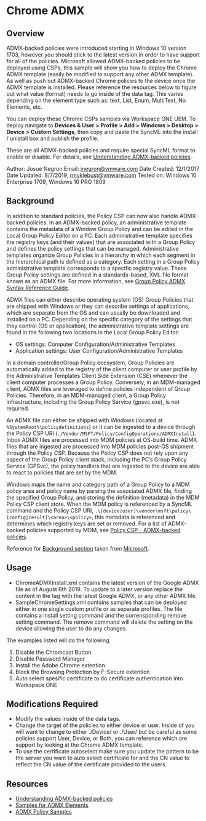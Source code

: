 # Chrome ADMX

## Overview
<!-- Summary Start -->
ADMX-backed policies were introduced starting in Windows 10 version 1703, however you should stick to the latest version in order to have support for all of the policies. Microsoft allowed ADMX-backed policies to be deployed using CSPs, this sample will show you how to deploy the Chrome ADMX template (easily be modified to support any other ADMX template). As well as push out ADMX-backed Chrome policies to the device once the ADMX template is installed. Please reference the resources below to figure out what value (format) needs to go inside of the data tag. This varies depending on the element type such as: text, List, Enum, MultiText, No Elements, etc. 

You can deploy these Chrome CSPs samples via Workspace ONE UEM. To deploy navigate to **Devices & User > Profile > Add > Windows > Desktop > Device > Custom Settings**, then copy and paste the SyncML into the install / unistall box and publish the profile.

These are all ADMX-backed policies and require special SyncML format to enable or disable. For details, see [Understanding ADMX-backed policies](https://docs.microsoft.com/en-us/windows/client-management/mdm/understanding-admx-backed-policies).

Author: Josue Negron
Email: jnegron@vmware.com
Date Created: 12/1/2017
Date Updated: 8/7/2019, rmyklebust@vmware.com
Tested on: Windows 10 Enterprise 1709, Windows 10 PRO 1809
<!-- Summary End -->

## Background
In addition to standard policies, the Policy CSP can now also handle ADMX-backed policies. In an ADMX-backed policy, an administrative template contains the metadata of a Window Group Policy and can be edited in the Local Group Policy Editor on a PC. Each administrative template specifies the registry keys (and their values) that are associated with a Group Policy and defines the policy settings that can be managed. Administrative templates organize Group Policies in a hierarchy in which each segment in the hierarchical path is defined as a category. Each setting in a Group Policy administrative template corresponds to a specific registry value. These Group Policy settings are defined in a standards-based, XML file format known as an ADMX file. For more information, see [Group Policy ADMX Syntax Reference Guide](https://technet.microsoft.com/en-us/library/cc753471(v=ws.10).aspx).

ADMX files can either describe operating system (OS) Group Policies that are shipped with Windows or they can describe settings of applications, which are separate from the OS and can usually be downloaded and installed on a PC. Depending on the specific category of the settings that they control (OS or application), the administrative template settings are found in the following two locations in the Local Group Policy Editor:

- OS settings: Computer Configuration/Administrative Templates
- Application settings: User Configuration/Administrative Templates

In a domain controller/Group Policy ecosystem, Group Policies are automatically added to the registry of the client computer or user profile by the Administrative Templates Client Side Extension (CSE) whenever the client computer processes a Group Policy. Conversely, in an MDM-managed client, ADMX files are leveraged to define policies independent of Group Policies. Therefore, in an MDM-managed client, a Group Policy infrastructure, including the Group Policy Service (gpsvc.exe), is not required.

An ADMX file can either be shipped with Windows (located at `%SystemRoot%\policydefinitions`) or it can be ingested to a device through the Policy CSP URI (`./Vendor/MSFT/Policy/ConfigOperations/ADMXInstall`). Inbox ADMX files are processed into MDM policies at OS-build time. ADMX files that are ingested are processed into MDM policies post-OS shipment through the Policy CSP. Because the Policy CSP does not rely upon any aspect of the Group Policy client stack, including the PC’s Group Policy Service (GPSvc), the policy handlers that are ingested to the device are able to react to policies that are set by the MDM.

Windows maps the name and category path of a Group Policy to a MDM policy area and policy name by parsing the associated ADMX file, finding the specified Group Policy, and storing the definition (metadata) in the MDM Policy CSP client store. When the MDM policy is referenced by a SyncML command and the Policy CSP URI, `.\[device|user]\vendor\msft\policy\[config|result]\<area>\<policy>`, this metadata is referenced and determines which registry keys are set or removed. For a list of ADMX-backed policies supported by MDM, see [Policy CSP - ADMX-backed policies](https://docs.microsoft.com/en-us/windows/client-management/mdm/policy-configuration-service-provider#admx-backed-policies).

Reference for [Background section](https://docs.microsoft.com/en-us/windows/client-management/mdm/understanding-admx-backed-policies#a-href-idbackgroundabackground) taken from [Microsoft](https://docs.microsoft.com/en-us/windows/client-management/mdm/understanding-admx-backed-policies#a-href-idbackgroundabackground). 
## Usage
- ChromeADMXInstall.xml contains the latest version of the Google ADMX file as of August 6th 2019. To update to a later version replace the content in the <![CDATA[]]>	tag with the latest Google ADMX, or any other ADMX file.
- SampleChromeSettings.xml contains samples that can be deployed either in one single custom profile or as separate profiles. The file contains a install setting command and the corrensponding remove setting command. The remove command will delete the setting on the device allowing the user to do any changes.

The examples listed will do the following:
1. Disable the Chromcast Button
2. Disable Password Manager
3. Install the Adobe Chrome extention
4. Block the Browsing Protection by F-Secure extention
5. Auto select spesific certificate to do certificate authentication into Workspace ONE

## Modifications Required
- Modify the values inside of the data tags. 
- Change the target of the policies to either device or user. Inside of <LocURI> you will want to change to either ./Device/ or ./User/ but be careful as some policies support User, Device, or Both, you can reference which are support by looking at the Chrome ADMX template.
- To use the certificate autoselect make sure you update the pattern to be the server you want to auto select certificate for and the CN value to reflect the CN value of the certificate provided to the users.

## Resources
- [Understanding ADMX-backed policies](https://docs.microsoft.com/en-us/windows/client-management/mdm/understanding-admx-backed-policies)
- [Samples for ADMX Elements](https://docs.microsoft.com/en-us/windows/client-management/mdm/understanding-admx-backed-policies#a-href-idsample-syncml-for-various-admx-elementsasample-syncml-for-various-admx-elements)
- [ADMX Policy Samples](https://docs.microsoft.com/en-us/windows/client-management/mdm/understanding-admx-backed-policies#a-href-idadmx-backed-policy-examplesaadmx-backed-policy-examples)




